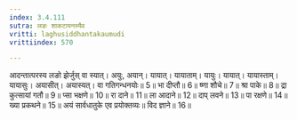 ```yaml
---
index: 3.4.111
sutra: लङः शाकटायनस्यैव
vritti: laghusiddhantakaumudi
vrittiindex: 570

---
```

आदन्तात्परस्य लङो झेर्जुस् वा स्यात्। अयुः, अयान्। यायात्। यायाताम्। यायुः। यायात्। यायास्ताम्। यायासुः। अयासीत्। अयास्यत्। वा गतिगन्धनयोः॥ 5॥ भा दीप्तौ॥ 6॥ ष्णा शौचे॥ 7॥ श्रा पाके॥ 8॥ द्रा कुत्सायां गतौ॥ 9॥ प्सा भक्षणे॥ 10॥ रा दाने॥ 11॥ ला आदाने॥ 12॥ दाप् लवने॥ 13॥ पा रक्षणे॥ 14॥ ख्या प्रकथने॥ 15॥ अयं सार्वधातुके एव प्रयोक्तव्यः॥ विद ज्ञाने॥ 16॥